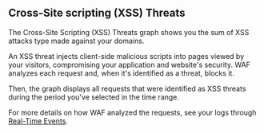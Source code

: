 ## Cross-Site scripting (XSS) Threats

The Cross-Site Scripting (XSS) Threats graph shows you the sum of XSS attacks type made against your domains.

An XSS threat injects client-side malicious scripts into pages viewed by your visitors, compromising your application and website's security. WAF analyzes each request and, when it's identified as a threat, blocks it.

Then, the graph displays all requests that were identified as XSS threats during the period you've selected in the time range.

For more details on how WAF analyzed the requests, see your logs through [Real-Time Events](https://www.azion.com/en/documentation/products/real-time-events/).